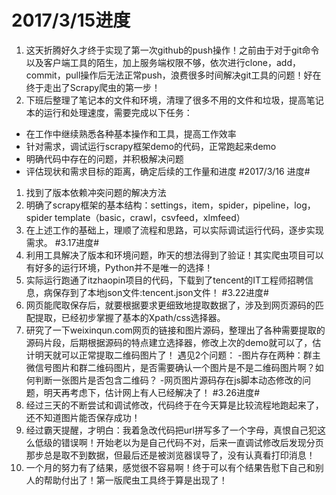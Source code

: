 ﻿# 2017/3/15进度 #

1. 这天折腾好久才终于实现了第一次github的push操作！之前由于对于git命令以及客户端工具的陌生，加上服务端权限不够，依次进行clone，add，commit，pull操作后无法正常push，浪费很多时间解决git工具的问题！好在终于走出了Scrapy爬虫的第一步！
2. 下班后整理了笔记本的文件和环境，清理了很多不用的文件和垃圾，提高笔记本的运行和处理速度，需要完成以下任务：
* 在工作中继续熟悉各种基本操作和工具，提高工作效率
* 针对需求，调试运行scrapy框架demo的代码，正常跑起来demo
* 明确代码中存在的问题，并积极解决问题
* 评估现状和需求目标的距离，确定后续的工作量和进度
#2017/3/16 进度#
1. 找到了版本依赖冲突问题的解决方法
2. 明确了scrapy框架的基本结构：settings，item，spider，pipeline，log，spider template（basic，crawl，csvfeed，xlmfeed）
3. 在上述工作的基础上，理顺了流程和思路，可以实际调试运行代码，逐步实现需求。
#3.17进度#
1. 利用工具解决了版本和环境问题，昨天的想法得到了验证！其实爬虫项目可以有好多的运行环境，Python并不是唯一的选择！
2. 实际运行跑通了itzhaopin项目的代码，下载到了tencent的IT工程师招聘信息，病保存到了本地json文件:tencent.json文件！
#3.22进度#
1. 网页能爬取保存后，就要根据要求更细致地提取数据了，涉及到网页源码的匹配提取，已经初步掌握了基本的Xpath/css选择器。
2. 研究了一下weixinqun.com网页的链接和图片源码，整理出了各种需要提取的源码片段，后期根据源码的特点建立选择器，修改上次的demo就可以了，估计明天就可以正常提取二维码图片了！
遇见2个问题：
-图片存在两种：群主微信号图片和群二维码图片，是否需要确认一个图片是不是二维码图片啊？如何判断一张图片是否包含二维码？
-网页图片源码存在js脚本动态修改的问题，明天再考虑下，估计网上有人已经解决了！
#3.26进度#
1. 经过三天的不断尝试和调试修改，代码终于在今天算是比较流程地跑起来了，还不知道图片能否保存成功！
2. 经过霸天提醒，才明白：我着急改代码把url拼写多了一个字母，真恨自己犯这么低级的错误啊！开始老以为是自己代码不对，后来一直调试修改后发现分页那步总是取不到数据，但最后还是被浏览器误导了，没有认真看打印消息！
3. 一个月的努力有了结果，感觉很不容易啊！终于可以有个结果告慰下自己和别人的帮助付出了！第一版爬虫工具终于算是出现了！
